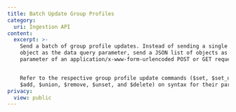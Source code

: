 ```yaml
---
title: Batch Update Group Profiles
category:
  uri: Ingestion API
content:
  excerpt: >-
    Send a batch of group profile updates. Instead of sending a single JSON
    object as the data query parameter, send a JSON list of objects as the data
    parameter of an application/x-www-form-urlencoded POST or GET request body.


    Refer to the respective group profile update commands ($set, $set_once,
    $add, $union, $remove, $unset, and $delete) on syntax for their parameters.
privacy:
  view: public
---
```


